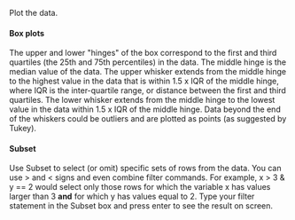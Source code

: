 Plot the data.

#### Box plots

The upper and lower "hinges" of the box correspond to the first and third quartiles (the 25th and 75th percentiles) in the data. The middle hinge is the median value of the data. The upper whisker extends from the middle hinge to the highest value in the data that is within 1.5 x IQR of the middle hinge, where IQR is the inter-quartile range, or distance between the first and third quartiles. The lower whisker extends from the middle hinge to the lowest value in the data within 1.5 x IQR of the middle hinge. Data beyond the end of the whiskers could be outliers and are plotted as points (as suggested by Tukey).

#### Subset

Use Subset to select (or omit) specific sets of rows from the data. You can use > and < signs and even combine filter commands. For example, x > 3 & y == 2 would select only those rows for which the variable x has values larger than 3 __and__ for which y has values equal to 2. Type your filter statement in the Subset box and press enter to see the result on screen. 
